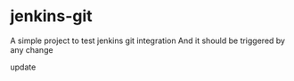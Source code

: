 # jenkins-git
A simple project to test jenkins git integration
And it should be triggered by any change

update
